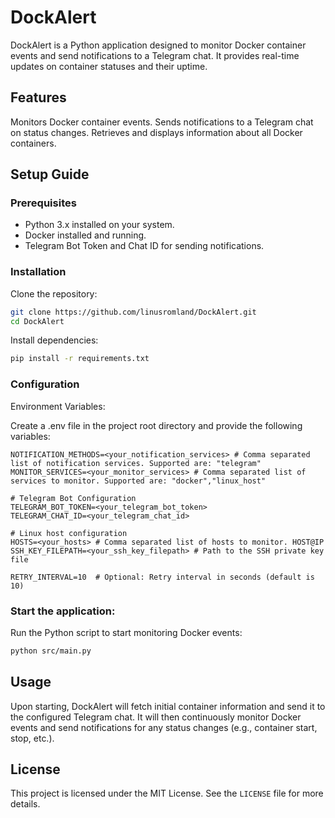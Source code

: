 # DockAlert

DockAlert is a Python application designed to monitor Docker container events and send notifications to a Telegram chat. It provides real-time updates on container statuses and their uptime.

## Features

Monitors Docker container events.
Sends notifications to a Telegram chat on status changes.
Retrieves and displays information about all Docker containers.

## Setup Guide

### Prerequisites
- Python 3.x installed on your system.
- Docker installed and running.
- Telegram Bot Token and Chat ID for sending notifications.

### Installation
Clone the repository:

```bash
git clone https://github.com/linusromland/DockAlert.git
cd DockAlert
```

Install dependencies:

```bash
pip install -r requirements.txt
```

### Configuration
Environment Variables:

Create a .env file in the project root directory and provide the following variables:

```
NOTIFICATION_METHODS=<your_notification_services> # Comma separated list of notification services. Supported are: "telegram"
MONITOR_SERVICES=<your_monitor_services> # Comma separated list of services to monitor. Supported are: "docker","linux_host"

# Telegram Bot Configuration
TELEGRAM_BOT_TOKEN=<your_telegram_bot_token>
TELEGRAM_CHAT_ID=<your_telegram_chat_id>

# Linux host configuration
HOSTS=<your_hosts> # Comma separated list of hosts to monitor. HOST@IP
SSH_KEY_FILEPATH=<your_ssh_key_filepath> # Path to the SSH private key file

RETRY_INTERVAL=10  # Optional: Retry interval in seconds (default is 10)
```

### Start the application:

Run the Python script to start monitoring Docker events:

```bash
python src/main.py
```

## Usage
Upon starting, DockAlert will fetch initial container information and send it to the configured Telegram chat.
It will then continuously monitor Docker events and send notifications for any status changes (e.g., container start, stop, etc.).

## License
This project is licensed under the MIT License. See the `LICENSE` file for more details.